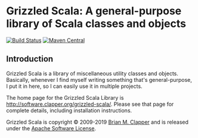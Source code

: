 # Grizzled Scala: A general-purpose library of Scala classes and objects

[![Build Status](https://travis-ci.org/bmc/grizzled-scala.svg?branch=master)](https://travis-ci.org/bmc/grizzled-scala)
[![Maven Central](https://maven-badges.herokuapp.com/maven-central/org.clapper/grizzled-scala_2.11/badge.svg)](https://maven-badges.herokuapp.com/maven-central/org.clapper/grizzled-scala_2.11)

## Introduction

Grizzled Scala is a library of miscellaneous utility classes and objects.
Basically, whenever I find myself writing something that's general-purpose,
I put it in here, so I can easily use it in multiple projects.

The home page for the Grizzled Scala Library is
<http://software.clapper.org/grizzled-scala/>. Please see that page for
complete details, including installation instructions.

Grizzled Scala is copyright &copy; 2009-2019 [Brian M. Clapper][] and
is released under the [Apache Software License](LICENSE.md).

[Brian M. Clapper]: mailto:bmc@clapper.org
